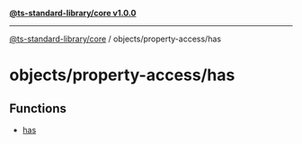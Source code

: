 [**@ts-standard-library/core v1.0.0**](../../../README.md)

***

[@ts-standard-library/core](../../../modules.md) / objects/property-access/has

# objects/property-access/has

## Functions

- [has](functions/has.md)
